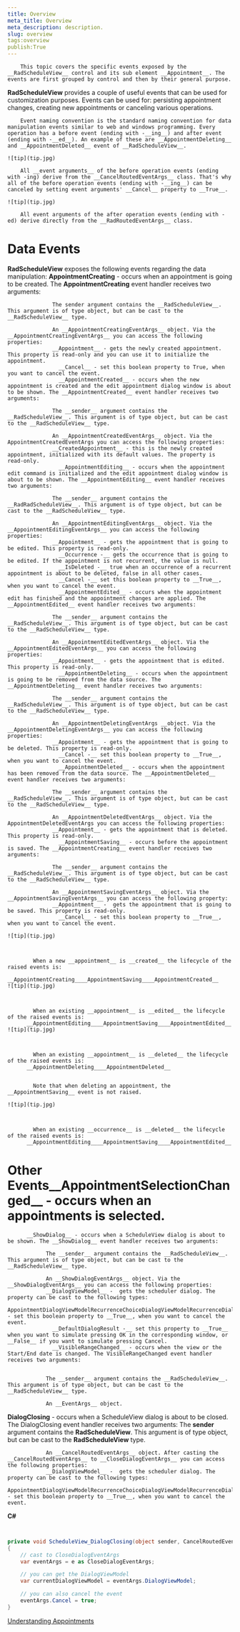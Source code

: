 ```yaml
---
title: Overview
meta_title: Overview
meta_description: description.
slug: overview
tags:overview
publish:True
---
```




        This topic covers the specific events exposed by the __RadScheduleView__ control and its sub element __Appointment__. The events are first grouped by control and then by their general purpose.
      

__RadScheduleView__ provides a couple of useful events that can be used for customization purposes. Events can be used for: persisting appointment changes, creating new appointments or canceling various operations.
      


        Event naming convention is the standard naming convention for data manipulation events similar to web and windows programming. Every operation has a before event (ending with -__ing__) and after event (ending with -__ed__). An example of these are __AppointmentDeleting__ and __AppointmentDeleted__ event of __RadScheduleView__.
      
    ![tip](tip.jpg)
    	
        All __event arguments__ of the before operation events (ending with -ing) derive from the __CancelRoutedEventArgs__ class. That's why all of the before operation events (ending with -__ing__) can be canceled by setting event arguments' __Cancel__ property to __True__.
      
    ![tip](tip.jpg)
    	
        All event arguments of the after operation events (ending with -ed) derive directly from the __RadRoutedEventArgs__ class.
      

# Data Events

__RadScheduleView__ exposes the following events regarding the data manipulation:
        __AppointmentCreating__ - occurs when an appointment is going to be created. The __AppointmentCreating__ event handler receives two arguments:
              
                  The sender argument contains the __RadScheduleView__. This argument is of type object, but can be cast to the __RadScheduleView__ type.
                
                  An __AppointmentCreatingEventArgs__ object. Via the __AppointmentCreatingEventArgs__ you can access the following properties:
                  __Appointment__ - gets the newly created appointment. This property is read-only and you can use it to initialize the appointment.
                    __Cancel__ - set this boolean property to True, when you want to cancel the event.
                    __AppointmentCreated__ - occurs when the new appointment is created and the edit appointment dialog window is about to be shown. The __AppointmentCreated__ event handler receives two arguments:
              
                  The __sender__ argument contains the __RadScheduleView__. This argument is of type object, but can be cast to the __RadScheduleView__ type.
                
                  An __AppointmentCreatedEventArgs__ object. Via the AppointmentCreatedEventArgs you can access the following properties:
                  __CreatedAppointment__ - this is the newly created appointment, initialized with its default values. The property is read-only.
                    __AppointmentEditing__ - occurs when the appointment edit command is initialized and the edit appointment dialog window is about to be shown. The __AppointmentEditing__ event handler receives two arguments:
              
                  The __sender__ argument contains the __RadRadScheduleView__. This argument is of type object, but can be cast to the __RadScheduleView__ type.
                
                  An __AppointmentEditingEventArgs__ object. Via the __AppointmentEditingEventArgs__ you can access the following properties:
                  __Appointment__ - gets the appointment that is going to be edited. This property is read-only.
                    __Occurrence -__ gets the occurrence that is going to be edited. If the appointment is not recurrent, the value is null.
                    __IsDeleted -__ true when an occurrence of a recurrent appointment is about to be deleted, false in all other cases.
                    __Cancel -__ set this boolean property to __True__, when you want to cancel the event.
                    __AppointmentEdited__ - occurs when the appointment edit has finished and the appointment changes are applied. The __AppointmentEdited__ event handler receives two arguments:
              
                  The __sender__ argument contains the __RadScheduleView__. This argument is of type object, but can be cast to the __RadScheduleView__ type.
                
                  An __AppointmentEditedEventArgs__ object. Via the __AppointmentEditedEventArgs__ you can access the following properties:
                  __Appointment__ - gets the appointment that is edited. This property is read-only.
                    __AppointmentDeleting__ - occurs when the appointment is going to be removed from the data source. The __AppointmentDeleting__ event handler receives two arguments:
              
                  The __sender__ argument contains the __RadScheduleView__. This argument is of type object, but can be cast to the __RadScheduleView__ type.
                
                  An __AppointmentDeletingEventArgs __object. Via the __AppointmentDeletingEventArgs__ you can access the following properties:
                  __Appointment__ - gets the appointment that is going to be deleted. This property is read-only.
                    __Cancel -__ set this boolean property to __True__, when you want to cancel the event.
                    __AppointmentDeleted__ - occurs when the appointment has been removed from the data source. The __AppointmentDeleted__ event handler receives two arguments:
              
                  The __sender__ argument contains the __RadScheduleView__. This argument is of type object, but can be cast to the __RadScheduleView__ type.
                
                  An __AppointmentDeletedEventArgs__ object. Via the AppointmentDeletedEventArgs you can access the following properties:
                  __Appointment__ - gets the appointment that is deleted. This property is read-only.
                    __AppointmentSaving__ - occurs before the appointment is saved. The __AppointmentCreating__ event handler receives two arguments:
              
                  The __sender__ argument contains the __RadScheduleView__. This argument is of type object, but can be cast to the __RadScheduleView__ type.
                
                  An __AppointmentSavingEventArgs__ object. Via the __AppointmentSavingEventArgs__ you can access the following property:
                  __Appointment__ -  gets the appointment that is going to be saved. This property is read-only.
                    __Cancel__ - set this boolean property to __True__, when you want to cancel the event.
                    
    ![tip](tip.jpg)
    	


            When a new __appointment__ is __created__ the lifecycle of the raised events is:
          __AppointmentCreating____AppointmentSaving____AppointmentCreated__
    ![tip](tip.jpg)
    	


            When an existing __appointment__ is __edited__ the lifecycle of the raised events is:
          __AppointmentEditing____AppointmentSaving____AppointmentEdited__
    ![tip](tip.jpg)
    	


            When an existing __appointment__ is __deleted__ the lifecycle of the raised events is:
          __AppointmentDeleting____AppointmentDeleted__


            Note that when deleting an appointment, the __AppointmentSaving__ event is not raised.
          
    ![tip](tip.jpg)
    	


            When an existing __occurrence__ is __deleted__ the lifecycle of the raised events is:
          __AppointmentEditing____AppointmentSaving____AppointmentEdited__

# Other Events__AppointmentSelectionChanged__ - occurs when an appointments is selected.
          __ShowDialog__ - occurs when a ScheduleView dialog is about to be shown. The __ShowDialog__ event handler receives two arguments:
            
                The __sender__ argument contains the __RadScheduleView__. This argument is of type object, but can be cast to the __RadScheduleView__ type.
              
                An __ShowDialogEventArgs__ object. Via the __ShowDialogEventArgs__ you can access the following properties:
                __DialogViewModel__ -  gets the scheduler dialog. The property can be cast to the following types:
                    AppointmentDialogViewModelRecurrenceChoiceDialogViewModelRecurrenceDialogViewModelConfirmDialogViewModel__Cancel__ - set this boolean property to __True__, when you want to cancel the event.
                  __DefaultDialogResult -__ set this property to __True__ when you want to simulate pressing OK in the corresponding window, or __False__ if you want to simulate pressing Cancel.
                  __VisibleRangeChanged__ - occurs when the view or the Start/End date is changed. The VisibleRangeChanged event handler receives two arguments:


                The __sender__ argument contains the __RadScheduleView__. This argument is of type object, but can be cast to the __RadScheduleView__ type.
              
                An __EventArgs__ object.
              



__DialogClosing__ - occurs when a ScheduleView dialog is about to be closed. The DialogClosing event handler receives two arguments:
                The __sender__ argument contains the __RadScheduleView__. This argument is of type object, but can be cast to the __RadScheduleView__ type.
              
                An __CancelRoutedEventArgs__ object. After casting the __CancelRoutedEventArgs__ to __CloseDialogEventArgs__ you can access the following properties:
                __DialogViewModel__ -  gets the scheduler dialog. The property can be cast to the following types:
                    AppointmentDialogViewModelRecurrenceChoiceDialogViewModelRecurrenceDialogViewModelConfirmDialogViewModel__Cancel__ - set this boolean property to __True__, when you want to cancel the event.
                  


 __C#__
    

```C#


private void ScheduleView_DialogClosing(object sender, CancelRoutedEventArgs e)
{
    // cast to CloseDialogEventArgs
    var eventArgs = e as CloseDialogEventArgs;

    // you can get the DialogViewModel
    var currentDialogViewModel = eventArgs.DialogViewModel;

    // you can also cancel the event
    eventArgs.Cancel = true;
}

```

[Understanding Appointments]({{slug:understanding-appointments}})
